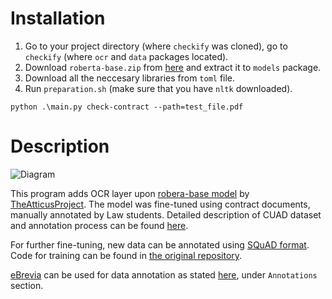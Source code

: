 # Installation

1. Go to your project directory (where `checkify` was cloned), go to `checkify` (where `ocr` and `data` packages located).
2. Download `roberta-base.zip` from [here](https://zenodo.org/record/4599830/files/roberta-base.zip) and extract it to `models` package.
3. Download all the neccesary libraries from `toml` file.
4. Run `preparation.sh` (make sure that you have `nltk` downloaded).

`python .\main.py check-contract --path=test_file.pdf`

# Description

![Diagram](https://user-images.githubusercontent.com/55549813/126024422-ede64a36-b7ac-423a-a9f5-deb29d733385.png)

This program adds OCR layer upon [robera-base model](https://zenodo.org/record/4599830#.YPJSk-hKjIU) by [TheAtticusProject](https://github.com/TheAtticusProject/cuadTheAtticusProject). The model was fine-tuned using contract documents, manually annotated by Law students. Detailed description of CUAD dataset and annotation process can be found [here](https://huggingface.co/datasets/cuad).

For further fine-tuning, new data can be annotated using [SQuAD format](https://rajpurkar.github.io/SQuAD-explorer/dataset/dev-v2.0.json). Code for training can be found in [the original repository](https://github.com/TheAtticusProject/cuadTheAtticusProject).

[eBrevia](https://ebrevia.com/) can be used for data annotation as stated [here](https://huggingface.co/datasets/cuad), under `Annotations` section.
